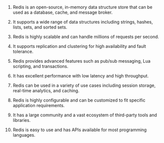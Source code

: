 

1. Redis is an open-source, in-memory data structure store that can be used as a database, cache, and message broker.

2. It supports a wide range of data structures including strings, hashes, lists, sets, and sorted sets.

3. Redis is highly scalable and can handle millions of requests per second.

4. It supports replication and clustering for high availability and fault tolerance.

5. Redis provides advanced features such as pub/sub messaging, Lua scripting, and transactions.

6. It has excellent performance with low latency and high throughput.

7. Redis can be used in a variety of use cases including session storage, real-time analytics, and caching.

8. Redis is highly configurable and can be customized to fit specific application requirements.

9. It has a large community and a vast ecosystem of third-party tools and libraries.

10. Redis is easy to use and has APIs available for most programming languages.